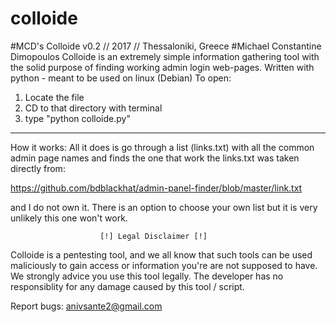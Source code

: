 # colloide
#MCD's Colloide v0.2 // 2017 // Thessaloniki, Greece
#Michael Constantine Dimopoulos
Colloide is an extremely simple information gathering tool with the solid purpose of finding working admin login web-pages.
Written with python - meant to be used on linux (Debian)
To open:
1) Locate the file
2) CD to that directory with terminal
3) type "python colloide.py"
--------------------
How it works:
All it does is go through a list (links.txt) with all the common admin page names and finds 
the one that work  the links.txt was taken directly from:
 
https://github.com/bdblackhat/admin-panel-finder/blob/master/link.txt

and I do not own it. There is an option to choose your own
list but it is very unlikely this one won't work.

                        [!] Legal Disclaimer [!]

Colloide is a pentesting tool, and we all know that such tools can be 
used maliciously to gain access or information you're are not supposed 
to have. We strongly advice you use this tool legally. The developer 
has no responsiblity for any damage caused by this tool / script.

Report bugs: anivsante2@gmail.com
